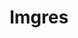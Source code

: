 ---
ee_id: '4371'
site: '1'
type: '2'
url: 2016-097-imgres
title: Imgres
year: '2016'
display_year: '2016'
medium: Chromogenic print
dims: 66 x 37.5 in
pitch:
ps:
live_url:
related:
youtube:
related_code:
imgs: imgres-2016-097-digital-database-ih.jpg
subheading:
download:
add_credit:
add_credits:
commission:
layout: things-i-made
---